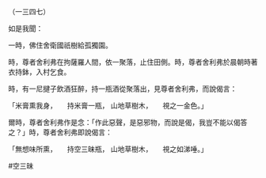 （一三四七）

如是我聞：

一時，佛住舍衛國祇樹給孤獨園。

時，尊者舍利弗在拘薩羅人間，依一聚落，止住田側。時，尊者舍利弗於晨朝時著衣持鉢，入村乞食。

時，有一尼揵子飲酒狂醉，持一瓶酒從聚落出，見尊者舍利弗，而說偈言：

「米膏熏我身，　　持米膏一瓶，
山地草樹木，　　視之一金色。」

爾時，尊者舍利弗作是念：「作此惡聲，是惡邪物，而說是偈，我豈不能以偈答之？」時，尊者舍利弗即說偈言：

「無想味所熏，　　持空三昧瓶，
山地草樹木，　　視之如涕唾。」





#空三昧
